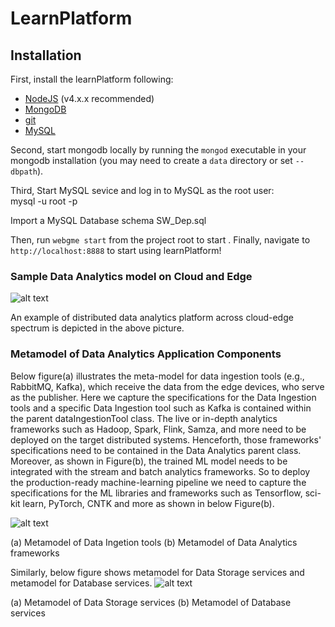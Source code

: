 # LearnPlatform
## Installation
First, install the learnPlatform following:
- [NodeJS](https://nodejs.org/en/) (v4.x.x recommended)
- [MongoDB](https://www.mongodb.com/)
- [git](https://github.com/git)
- [MySQL](https://www.mysql.com/)

Second, start mongodb locally by running the `mongod` executable in your mongodb installation (you may need to create a `data` directory or set `--dbpath`).

Third, Start MySQL sevice and log in to MySQL as the root user: <br>
mysql -u root -p<br>

Import a MySQL Database schema
SW_Dep.sql

Then, run `webgme start` from the project root to start . Finally, navigate to `http://localhost:8888` to start using learnPlatform!

### Sample Data Analytics model on Cloud and Edge

![alt text](https://github.com/doc-vu/Stratum/blob/master/png/DataAnalyticsModel.png)

An example of distributed data analytics platform across cloud-edge spectrum is depicted in the above picture.

### Metamodel of Data Analytics Application Components

Below figure(a) illustrates the meta-model for data ingestion tools (e.g., RabbitMQ, Kafka), which receive the data from the edge devices, who serve as the publisher. Here we capture the specifications for the Data Ingestion tools and a specific Data Ingestion tool such as Kafka is contained within the parent dataIngestionTool class.  The live or in-depth analytics frameworks such as Hadoop, Spark, Flink, Samza, and more need to be deployed on the target distributed systems. Henceforth, those frameworks' specifications need to be contained in the Data Analytics parent class. Moreover, as shown in Figure(b), the trained ML model needs to be integrated with the stream and batch analytics frameworks.  So to deploy the production-ready machine-learning pipeline we need to capture the specifications for the ML libraries and frameworks such as Tensorflow, sci-kit learn, PyTorch, CNTK and more as shown in below Figure(b). 

![alt text](https://github.com/doc-vu/Stratum/blob/master/png/DataAnalytics.png)

(a) Metamodel of Data Ingetion tools (b) Metamodel of Data Analytics frameworks

Similarly, below figure shows metamodel for Data Storage services and metamodel for Database services.
![alt text](https://github.com/doc-vu/Stratum/blob/master/png/DataStorage.png)

(a) Metamodel of Data Storage services (b) Metamodel of Database services
